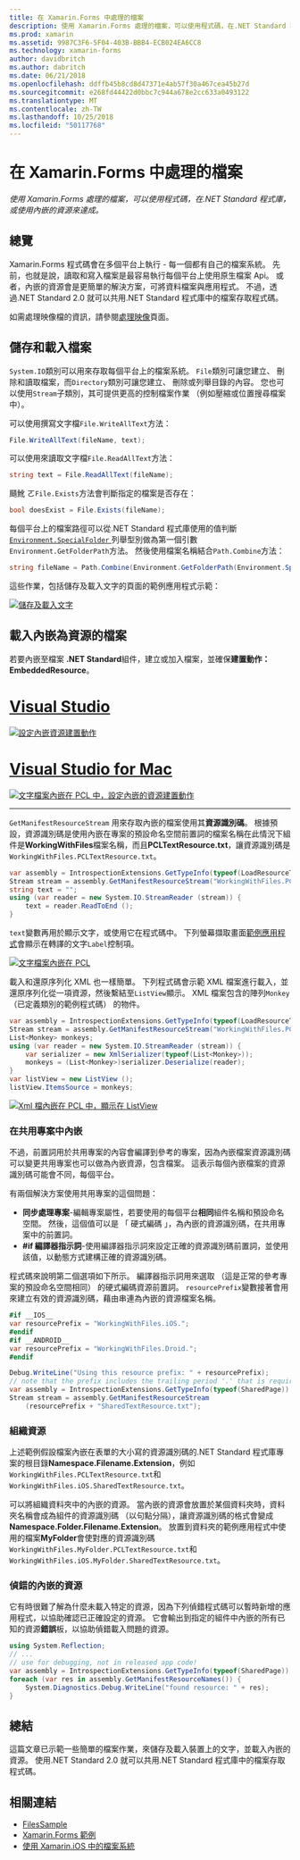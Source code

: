 ```yaml
---
title: 在 Xamarin.Forms 中處理的檔案
description: 使用 Xamarin.Forms 處理的檔案，可以使用程式碼，在.NET Standard 程式庫，或使用內嵌的資源來達成。
ms.prod: xamarin
ms.assetid: 9987C3F6-5F04-403B-BBB4-ECB024EA6CC8
ms.technology: xamarin-forms
author: davidbritch
ms.author: dabritch
ms.date: 06/21/2018
ms.openlocfilehash: ddffb45b8cd8d47371e4ab57f30a467cea45b27d
ms.sourcegitcommit: e268fd44422d0bbc7c944a678e2cc633a0493122
ms.translationtype: MT
ms.contentlocale: zh-TW
ms.lasthandoff: 10/25/2018
ms.locfileid: "50117768"
---
```

# <a name="file-handling-in-xamarinforms"></a>在 Xamarin.Forms 中處理的檔案

_使用 Xamarin.Forms 處理的檔案，可以使用程式碼，在.NET Standard 程式庫，或使用內嵌的資源來達成。_

## <a name="overview"></a>總覽

Xamarin.Forms 程式碼會在多個平台上執行 - 每一個都有自己的檔案系統。 先前，也就是說，讀取和寫入檔案是最容易執行每個平台上使用原生檔案 Api。 或者，內嵌的資源會是更簡單的解決方案，可將資料檔案與應用程式。 不過，透過.NET Standard 2.0 就可以共用.NET Standard 程式庫中的檔案存取程式碼。

如需處理映像檔的資訊，請參閱[處理映像](~/xamarin-forms/user-interface/images.md)頁面。

<a name="Loading_and_Saving_Files" />

## <a name="saving-and-loading-files"></a>儲存和載入檔案

`System.IO`類別可以用來存取每個平台上的檔案系統。 `File`類別可讓您建立、 刪除和讀取檔案，而`Directory`類別可讓您建立、 刪除或列舉目錄的內容。 您也可以使用`Stream`子類別，其可提供更高的控制檔案作業 （例如壓縮或位置搜尋檔案中）。

可以使用撰寫文字檔`File.WriteAllText`方法：

```csharp
File.WriteAllText(fileName, text);
```

可以使用來讀取文字檔`File.ReadAllText`方法：

```csharp
string text = File.ReadAllText(fileName);
```

颾魤 ㄛ`File.Exists`方法會判斷指定的檔案是否存在：

```csharp
bool doesExist = File.Exists(fileName);
```

每個平台上的檔案路徑可以從.NET Standard 程式庫使用的值判斷[ `Environment.SpecialFolder` ](xref:System.Environment.SpecialFolder)列舉型別做為第一個引數`Environment.GetFolderPath`方法。 然後使用檔案名稱結合`Path.Combine`方法：

```csharp
string fileName = Path.Combine(Environment.GetFolderPath(Environment.SpecialFolder.LocalApplicationData), "temp.txt");
```

這些作業，包括儲存及載入文字的頁面的範例應用程式示範：

[![儲存及載入文字](files-images/saveandload-sml.png "儲存和載入應用程式中的檔案")](files-images/saveandload.png#lightbox "儲存和載入應用程式中的檔案")

<a name="Loading_Files_Embedded_as_Resources" />

## <a name="loading-files-embedded-as-resources"></a>載入內嵌為資源的檔案

若要內嵌至檔案 **.NET Standard**組件，建立或加入檔案，並確保**建置動作： EmbeddedResource**。

# <a name="visual-studiotabwindows"></a>[Visual Studio](#tab/windows)

[![設定內嵌資源建置動作](files-images/vs-embeddedresource-sml.png "設定 EmbeddedResource BuildAction")](files-images/vs-embeddedresource.png#lightbox "設定 EmbeddedResource 建置動作")

# <a name="visual-studio-for-mactabmacos"></a>[Visual Studio for Mac](#tab/macos)

[![文字檔案內嵌在 PCL 中，設定內嵌的資源建置動作](files-images/xs-embeddedresource-sml.png "設定 EmbeddedResource BuildAction")](files-images/xs-embeddedresource.png#lightbox "設定 EmbeddedResource 建置動作")

-----

`GetManifestResourceStream` 用來存取內嵌的檔案使用其**資源識別碼**。 根據預設，資源識別碼是使用內嵌在專案的預設命名空間前置詞的檔案名稱在此情況下組件是**WorkingWithFiles**檔案名稱，而且**PCLTextResource.txt**，讓資源識別碼是`WorkingWithFiles.PCLTextResource.txt`。

```csharp
var assembly = IntrospectionExtensions.GetTypeInfo(typeof(LoadResourceText)).Assembly;
Stream stream = assembly.GetManifestResourceStream("WorkingWithFiles.PCLTextResource.txt");
string text = "";
using (var reader = new System.IO.StreamReader (stream)) {
    text = reader.ReadToEnd ();
}
```

`text`變數再用於顯示文字，或使用它在程式碼中。 下列螢幕擷取畫面[範例應用程式](https://developer.xamarin.com/samples/xamarin-forms/WorkingWithFiles/)會顯示在轉譯的文字`Label`控制項。

 [![文字檔案內嵌在 PCL](files-images/pcltext-sml.png "內嵌的文字檔案中的應用程式中顯示的 PCL")](files-images/pcltext.png#lightbox "內嵌的文字檔案中的應用程式中顯示的 PCL")

載入和還原序列化 XML 也一樣簡單。 下列程式碼會示範 XML 檔案進行載入，並還原序列化從一項資源，然後繫結至`ListView`顯示。 XML 檔案包含的陣列`Monkey`（已定義類別的範例程式碼） 的物件。

```csharp
var assembly = IntrospectionExtensions.GetTypeInfo(typeof(LoadResourceText)).Assembly;
Stream stream = assembly.GetManifestResourceStream("WorkingWithFiles.PCLXmlResource.xml");
List<Monkey> monkeys;
using (var reader = new System.IO.StreamReader (stream)) {
    var serializer = new XmlSerializer(typeof(List<Monkey>));
    monkeys = (List<Monkey>)serializer.Deserialize(reader);
}
var listView = new ListView ();
listView.ItemsSource = monkeys;
```

 [![Xml 檔內嵌在 PCL 中，顯示在 ListView](files-images/pclxml-sml.png "內嵌的 XML 檔案，在 ListView 中顯示的 PCL")](files-images/pclxml.png#lightbox "內嵌的 XML 檔案，在 ListView 中顯示的 PCL")

<a name="Embedding_in_Shared_Projects" />

### <a name="embedding-in-shared-projects"></a>在共用專案中內嵌

不過，前置詞用於共用專案的內容會編譯到參考的專案，因為內嵌檔案資源識別碼可以變更共用專案也可以做為內嵌資源，包含檔案。 這表示每個內嵌檔案的資源識別碼可能會不同，每個平台。

有兩個解決方案使用共用專案的這個問題：

-  **同步處理專案**-編輯專案屬性，若要使用的每個平台**相同**組件名稱和預設命名空間。 然後，這個值可以是 「 硬式編碼 」，為內嵌的資源識別碼，在共用專案中的前置詞。
-  **#if 編譯器指示詞**-使用編譯器指示詞來設定正確的資源識別碼前置詞，並使用該值，以動態方式建構正確的資源識別碼。


程式碼來說明第二個選項如下所示。 編譯器指示詞用來選取 （這是正常的參考專案的預設命名空間相同） 的硬式編碼資源前置詞。 `resourcePrefix`變數接著會用來建立有效的資源識別碼，藉由串連為內嵌的資源檔案名稱。

```csharp
#if __IOS__
var resourcePrefix = "WorkingWithFiles.iOS.";
#endif
#if __ANDROID__
var resourcePrefix = "WorkingWithFiles.Droid.";
#endif

Debug.WriteLine("Using this resource prefix: " + resourcePrefix);
// note that the prefix includes the trailing period '.' that is required
var assembly = IntrospectionExtensions.GetTypeInfo(typeof(SharedPage)).Assembly;
Stream stream = assembly.GetManifestResourceStream
    (resourcePrefix + "SharedTextResource.txt");
```

<a name="Organizing_Resources" />

### <a name="organizing-resources"></a>組織資源

上述範例假設檔案內嵌在表單的大小寫的資源識別碼的.NET Standard 程式庫專案的根目錄**Namespace.Filename.Extension**，例如`WorkingWithFiles.PCLTextResource.txt`和`WorkingWithFiles.iOS.SharedTextResource.txt`。

可以將組織資料夾中的內嵌的資源。 當內嵌的資源會放置於某個資料夾時，資料夾名稱會成為組件的資源識別碼 （以句點分隔），讓資源識別碼的格式會變成**Namespace.Folder.Filename.Extension**。 放置到資料夾的範例應用程式中使用的檔案**MyFolder**會使對應的資源識別碼`WorkingWithFiles.MyFolder.PCLTextResource.txt`和`WorkingWithFiles.iOS.MyFolder.SharedTextResource.txt`。

<a name="Debugging_Embedded_Resources" />

### <a name="debugging-embedded-resources"></a>偵錯的內嵌的資源

它有時很難了解為什麼未載入特定的資源，因為下列偵錯程式碼可以暫時新增的應用程式，以協助確認已正確設定的資源。 它會輸出到指定的組件中內嵌的所有已知的資源**錯誤**板，以協助偵錯載入問題的資源。

```csharp
using System.Reflection;
// ...
// use for debugging, not in released app code!
var assembly = IntrospectionExtensions.GetTypeInfo(typeof(SharedPage)).Assembly;
foreach (var res in assembly.GetManifestResourceNames()) {
    System.Diagnostics.Debug.WriteLine("found resource: " + res);
}
```

## <a name="summary"></a>總結

這篇文章已示範一些簡單的檔案作業，來儲存及載入裝置上的文字，並載入內嵌的資源。 使用.NET Standard 2.0 就可以共用.NET Standard 程式庫中的檔案存取程式碼。

## <a name="related-links"></a>相關連結

- [FilesSample](https://developer.xamarin.com/samples/xamarin-forms/WorkingWithFiles/)
- [Xamarin.Forms 範例](https://github.com/xamarin/xamarin-forms-samples)
- [使用 Xamarin.iOS 中的檔案系統](~/ios/app-fundamentals/file-system.md)

